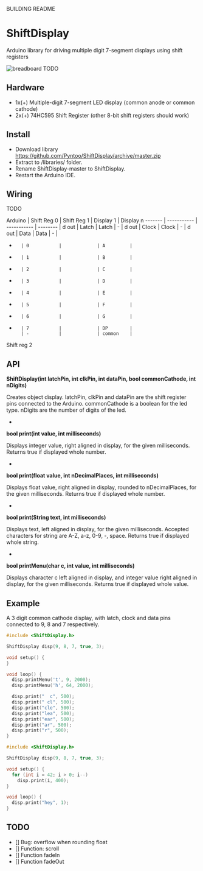 BUILDING README

# ShiftDisplay
Arduino library for driving multiple digit 7-segment displays using shift registers


![breadboard](https://drive.google.com/open?id=0Bwelfe1Xs4Twb2dpaVZFc25teG8&authuser=0)
TODO

## Hardware
- 1x(+) Multiple-digit 7-segment LED display (common anode or common cathode)
- 2x(+) 74HC595 Shift Register (other 8-bit shift registers should work)

## Install
- Download library https://github.com/Pyntoo/ShiftDisplay/archive/master.zip
- Extract to <arduinosketchfolder>/libraries/ folder.
- Rename ShiftDisplay-master to ShiftDisplay.
- Restart the Arduino IDE.

## Wiring
TODO

Arduino | Shift Reg 0 | Shift Reg 1 | Display 1 | Display n
------- | ----------- | ----------- | --------  | 
d out   | Latch       | Latch       | -         |
d out   | Clock       | Clock       | -         |
d out   | Data        | Data        | -         |
-       | 0           |             | A         |
-       | 1           |             | B         |
-       | 2           |             | C         |
-       | 3           |             | D         |
-       | 4           |             | E         |
-       | 5           |             | F         |
-       | 6           |             | G         |
-       | 7           |             | DP        |
        | -           |             | common    |
Shift reg 2


## API

**ShiftDisplay(int latchPin, int clkPin, int dataPin, bool commonCathode, int nDigits)**

Creates object display.
latchPin, clkPin and dataPin are the shift register pins connected to the Arduino.
commonCathode is a boolean for the led type.
nDigits are the number of digits of the led.

-
**bool print(int value, int milliseconds)**

Displays integer value, right aligned in display, for the given milliseconds.
Returns true if displayed whole number.

-
**bool print(float value, int nDecimalPlaces, int milliseconds)**

Displays float value, right aligned in display, rounded to nDecimalPlaces,
for the given milliseconds.
Returns true if displayed whole number.

-
**bool print(String text, int milliseconds)**

Displays text, left aligned in display, for the given milliseconds.
Accepted characters for string are A-Z, a-z, 0-9, -, space.
Returns true if displayed whole string.

-
**bool printMenu(char c, int value, int milliseconds)**

Displays character c left aligned in display, and integer value right aligned
in display, for the given milliseconds.
Returns true if displayed whole value.

## Example
A 3 digit common cathode display, with latch, clock and data pins connected to
9, 8 and 7 respectively.
```c
#include <ShiftDisplay.h>

ShiftDisplay disp(9, 8, 7, true, 3);

void setup() {
}

void loop() {
  disp.printMenu('t', 9, 2000);
  disp.printMenu('h', 64, 2000);

  disp.print("  c", 500);
  disp.print(" cl", 500);
  disp.print("cle", 500);
  disp.print("lea", 500);
  disp.print("ear", 500);
  disp.print("ar", 500);
  disp.print("r", 500);
}
```
```c
#include <ShiftDisplay.h>

ShiftDisplay disp(9, 8, 7, true, 3);

void setup() {
  for (int i = 42; i > 0; i--)
    disp.print(i, 400);
}

void loop() {
  disp.print("hey", 1);
}
```

## TODO
- [] Bug: overflow when rounding float
- [] Function: scroll
- [] Function fadeIn
- [] Function fadeOut
